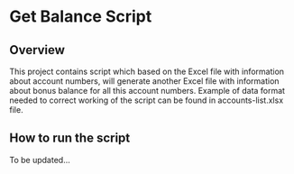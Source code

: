 # Get Balance Script

## Overview
This project contains script which based on the Excel file with information about account numbers, will generate another Excel file with information about bonus balance for all this account numbers.
Example of data format needed to correct working of the script can be found in accounts-list.xlsx file.

## How to run the script
To be updated...
